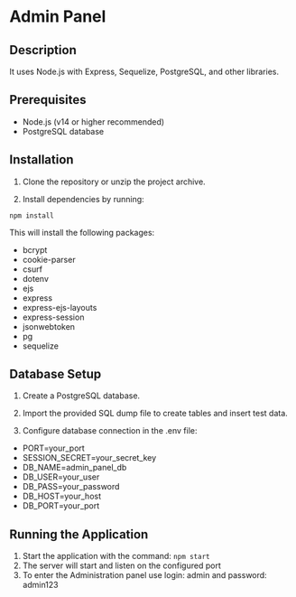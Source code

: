 # Admin Panel

## Description
 It uses Node.js with Express, Sequelize, PostgreSQL, and other libraries.

## Prerequisites
- Node.js (v14 or higher recommended)
- PostgreSQL database

## Installation

1. Clone the repository or unzip the project archive.

2. Install dependencies by running:

```npm install```

This will install the following packages:
- bcrypt
- cookie-parser
- csurf
- dotenv
- ejs
- express
- express-ejs-layouts
- express-session
- jsonwebtoken
- pg
- sequelize

## Database Setup
1. Create a PostgreSQL database.

2. Import the provided SQL dump file to create tables and insert test data.

3. Configure database connection in the .env file:

- PORT=your_port
- SESSION_SECRET=your_secret_key
- DB_NAME=admin_panel_db
- DB_USER=your_user
- DB_PASS=your_password
- DB_HOST=your_host
- DB_PORT=your_port

## Running the Application
1. Start the application with the command:
   ```npm start```
2. The server will start and listen on the configured port
3. To enter the Administration panel use login: admin and password: admin123

